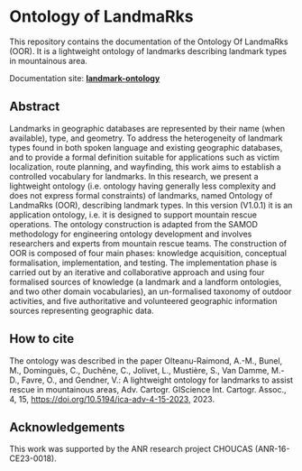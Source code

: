 # Ontology of LandmaRks
This repository contains the documentation of the Ontology Of LandmaRks (OOR). It is a lightweight ontology of landmarks describing landmark types in mountainous area. 

Documentation site: **[landmark-ontology](https://www.umr-lastig.fr/landmark-ontology/index-fr.html)**

## Abstract
Landmarks in geographic databases are represented by their name (when available), type, and geometry. To address the heterogeneity of landmark types found in both spoken language and existing geographic databases, and to provide a formal definition suitable for applications such as victim localization, route planning, and wayfinding, this work aims to establish a controlled vocabulary for landmarks. In this research, we present a lightweight ontology (i.e. ontology having generally less complexity and does not express formal constraints) of landmarks, named  Ontology of LandmaRks (OOR), describing landmark types. In this version (V1.0.1) it is an application ontology, i.e. it is designed to support mountain rescue operations. The ontology construction is adapted from the SAMOD methodology for engineering ontology development and involves researchers and experts from mountain rescue teams. The construction of OOR is composed of four main phases: knowledge acquisition, conceptual formalisation, implementation, and testing. The implementation phase is carried out by an iterative and collaborative approach and using four formalised sources of knowledge (a landmark and a landform ontologies, and two other domain vocabularies), an un-formalised taxonomy of outdoor activities, and five authoritative and volunteered geographic information sources representing geographic data. 

## How to cite
The ontology was described in the paper 
Olteanu-Raimond, A.-M., Bunel, M., Dominguès, C., Duchêne, C., Jolivet, L., Mustière, S., Van Damme, M.-D., Favre, O., and Gendner, V.: A lightweight ontology for landmarks to assist rescue in mountainous areas, Adv. Cartogr. GIScience Int. Cartogr. Assoc., 4, 15, https://doi.org/10.5194/ica-adv-4-15-2023, 2023.

## Acknowledgements
This work was supported by the ANR research project CHOUCAS (ANR-16-CE23-0018).
